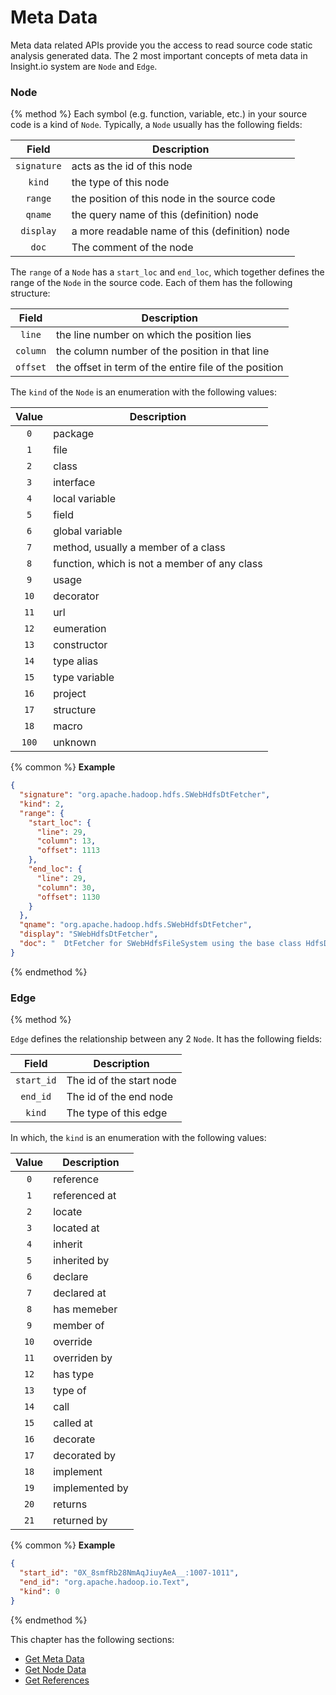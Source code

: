# Meta Data

Meta data related APIs provide you the access to read source code static analysis generated data.
The 2 most important concepts of meta data in Insight.io system are `Node` and `Edge`.


### Node

{% method %}
Each symbol (e.g. function, variable, etc.) in your source code is a kind of `Node`. Typically, a `Node` usually has the following fields:

| Field | Description |
|:-:|---|
|`signature`| acts as the id of this node |
|`kind`| the type of this node |
|`range`| the position of this node in the source code |
|`qname`| the query name of this (definition) node |
|`display`| a more readable name of this (definition) node |
|`doc`| The comment of the node |

The `range` of a `Node` has a `start_loc` and `end_loc`, which together defines the range of the
`Node` in the source code. Each of them has the following structure:

| Field | Description |
|:-:|---|
|`line`| the line number on which the position lies |
|`column`| the column number of the position in that line |
|`offset`| the offset in term of the entire file of the position |

The `kind` of the `Node` is an enumeration with the following values:

| Value | Description |
|:-:|---|
|`0`| package |
|`1`| file |
|`2`| class |
|`3`| interface |
|`4`| local variable |
|`5`| field |
|`6`| global variable |
|`7`| method, usually a member of a class |
|`8`| function, which is not a member of any class |
|`9`| usage |
|`10`| decorator |
|`11`| url |
|`12`| eumeration |
|`13`| constructor |
|`14`| type alias |
|`15`| type variable |
|`16`| project |
|`17`| structure |
|`18`| macro |
|`100`| unknown |

{% common %}
**Example**

```json
{
  "signature": "org.apache.hadoop.hdfs.SWebHdfsDtFetcher",
  "kind": 2,
  "range": {
    "start_loc": {
      "line": 29,
      "column": 13,
      "offset": 1113
    },
    "end_loc": {
      "line": 29,
      "column": 30,
      "offset": 1130
    }
  },
  "qname": "org.apache.hadoop.hdfs.SWebHdfsDtFetcher",
  "display": "SWebHdfsDtFetcher",
  "doc": "  DtFetcher for SWebHdfsFileSystem using the base class HdfsDtFetcher impl.\n"
}
```

{% endmethod %}


### Edge

{% method %}

`Edge` defines the relationship between any 2 `Node`. It has the following fields:

| Field | Description |
|:-:|---|
|`start_id`| The id of the start node |
|`end_id`| The id of the end node |
|`kind`| The type of this edge |

In which, the `kind` is an enumeration with the following values:

| Value | Description |
|:-:|---|
|`0`| reference |
|`1`| referenced at |
|`2`| locate |
|`3`| located at |
|`4`| inherit |
|`5`| inherited by |
|`6`| declare |
|`7`| declared at |
|`8`| has memeber |
|`9`| member of |
|`10`| override |
|`11`| overriden by |
|`12`| has type |
|`13`| type of |
|`14`| call |
|`15`| called at |
|`16`| decorate |
|`17`| decorated by |
|`18`| implement |
|`19`| implemented by |
|`20`| returns |
|`21`| returned by |


{% common %}
**Example**

```json
{
  "start_id": "0X_8smfRb28NmAqJiuyAeA__:1007-1011",
  "end_id": "org.apache.hadoop.io.Text",
  "kind": 0
}
```
{% endmethod %}

This chapter has the following sections:

* [Get Meta Data](./GET_META_DATA.md)
* [Get Node Data](./GET_NODE_DATA.md)
* [Get References](./GET_REFERENCES.md)
